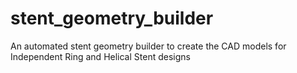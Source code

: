 # stent_geometry_builder
An automated stent geometry builder to create the CAD models for Independent Ring and Helical Stent designs
